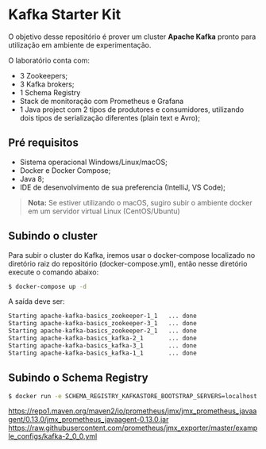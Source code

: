 # Kafka Starter Kit

O objetivo desse repositório é prover um cluster **Apache Kafka** pronto para utilização em ambiente de experimentação. 

O laboratório conta com: 
 - 3 Zookeepers;
 - 3 Kafka brokers;
 - 1 Schema Registry
 - Stack de monitoração com Prometheus e Grafana
 - 1 Java project com 2 tipos de produtores e consumidores, utilizando dois tipos de serialização diferentes (plain text e Avro); 

## Pré requisitos
 - Sistema operacional Windows/Linux/macOS;
 - Docker e Docker Compose;
 - Java 8;
 - IDE de desenvolvimento de sua preferencia (IntelliJ, VS Code);

> **Nota:** Se estiver utilizando o macOS, sugiro subir o ambiente docker em um servidor virtual Linux (CentOS/Ubuntu)

## Subindo o cluster
Para subir o cluster do Kafka, iremos usar o docker-compose localizado no diretório raiz do repositório (docker-compose.yml), então nesse diretório execute o comando abaixo:
```sh
$ docker-compose up -d
```
A saída deve ser:
```sh
Starting apache-kafka-basics_zookeeper-1_1   ... done
Starting apache-kafka-basics_zookeeper-3_1   ... done
Starting apache-kafka-basics_zookeeper-2_1   ... done
Starting apache-kafka-basics_kafka-2_1       ... done
Starting apache-kafka-basics_kafka-3_1       ... done
Starting apache-kafka-basics_kafka-1_1       ... done
```
## Subindo o Schema Registry
```sh
$ docker run -e SCHEMA_REGISTRY_KAFKASTORE_BOOTSTRAP_SERVERS=localhost:19092,localhost:29092,localhost:39092 -e SCHEMA_REGISTRY_HOST_NAME=localhost --network host -d confluentinc/cp-schema-registry
```
 

https://repo1.maven.org/maven2/io/prometheus/jmx/jmx_prometheus_javaagent/0.13.0/jmx_prometheus_javaagent-0.13.0.jar
https://raw.githubusercontent.com/prometheus/jmx_exporter/master/example_configs/kafka-2_0_0.yml
